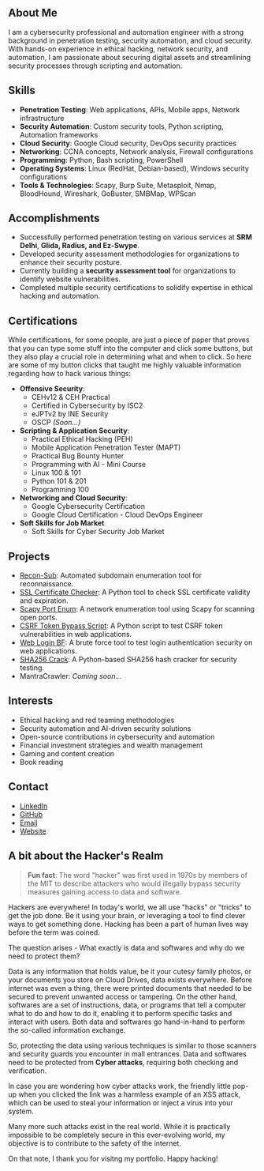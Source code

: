 ## About Me
I am a cybersecurity professional and automation engineer with a strong background in penetration testing, security automation, and cloud security. With hands-on experience in ethical hacking, network security, and automation, I am passionate about securing digital assets and streamlining security processes through scripting and automation. 


## Skills
- **Penetration Testing**: Web applications, APIs, Mobile apps, Network infrastructure
- **Security Automation**: Custom security tools, Python scripting, Automation frameworks
- **Cloud Security**: Google Cloud security, DevOps security practices
- **Networking**: CCNA concepts, Network analysis, Firewall configurations
- **Programming**: Python, Bash scripting, PowerShell
- **Operating Systems**: Linux (RedHat, Debian-based), Windows security configurations
- **Tools & Technologies**: Scapy, Burp Suite, Metasploit, Nmap, BloodHound, Wireshark, GoBuster, SMBMap, WPScan


## Accomplishments
- Successfully performed penetration testing on various services at **SRM Delhi**, **Glida, Radius, and Ez-Swype**.
- Developed security assessment methodologies for organizations to enhance their security posture.
- Currently building a **security assessment tool** for organizations to identify website vulnerabilities.
- Completed multiple security certifications to solidify expertise in ethical hacking and automation.


## Certifications
While certifications, for some people, are just a piece of paper that proves that you can type some stuff into the computer and click some buttons, but they also play a crucial role in determining what and when to click. So here are some of my button clicks that taught me highly valuable information regarding how to hack various things:
- **Offensive Security**:
  - CEHv12 & CEH Practical
  - Certified in Cybersecurity by ISC2
  - eJPTv2 by INE Security
  - OSCP *(Soon...)*
- **Scripting & Application Security**:
  - Practical Ethical Hacking (PEH)
  - Mobile Application Penetration Tester (MAPT)
  - Practical Bug Bounty Hunter
  - Programming with AI - Mini Course
  - Linux 100 & 101
  - Python 101 & 201
  - Programming 100
- **Networking and Cloud Security**:
  - Google Cybersecurity Certification
  - Google Cloud Certification - Cloud DevOps Engineer
- **Soft Skills for Job Market**
  - Soft Skills for Cyber Security Job Market  

## Projects
- [Recon-Sub](https://github.com/mr-abhishek-kumar-singh/recon-sub): Automated subdomain enumeration tool for reconnaissance.
- [SSL Certificate Checker](https://github.com/mr-abhishek-kumar-singh/ssl-certificate-checker): A Python tool to check SSL certificate validity and expiration.
- [Scapy Port Enum](https://github.com/mr-abhishek-kumar-singh/scapy-port-enum): A network enumeration tool using Scapy for scanning open ports.
- [CSRF Token Bypass Script](https://github.com/mr-abhishek-kumar-singh/csrf-token-bypass-script): A Python script to test CSRF token vulnerabilities in web applications.
- [Web Login BF](https://github.com/mr-abhishek-kumar-singh/web-login-bf): A brute force tool to test login authentication security on web applications.
- [SHA256 Crack](https://github.com/mr-abhishek-kumar-singh/sha256-crack): A Python-based SHA256 hash cracker for security testing.
- MantraCrawler: _Coming soon..._


## Interests
- Ethical hacking and red teaming methodologies
- Security automation and AI-driven security solutions
- Open-source contributions in cybersecurity and automation
- Financial investment strategies and wealth management
- Gaming and content creation
- Book reading


## Contact
- [LinkedIn](https://www.linkedin.com/in/mr-abhishek-kumar-singh)
- [GitHub](https://github.com/mr-abhishek-kumar-singh)
- [Email](mailto:abhishekkrsingh.infosec@gmail.com)
- [Website](https://mr-abhishek-kumar-singh.github.io/portfolio/)


## A bit about the Hacker's Realm

> **Fun fact**: The word "hacker" was first used in 1970s by members of the MIT to describe attackers who would illegally bypass security measures gaining access to data and software.

Hackers are everywhere! In today's world, we all use "hacks" or "tricks" to get the job done. Be it using your brain, or leveraging a tool to find clever ways to get something done. Hacking has been a part of human lives way before the term was coined.

The question arises - What exactly is data and softwares and why do we need to protect them?

Data is any information that holds value, be it your cutesy family photos, or your documents you store on Cloud Drives, data exists everywhere. Before internet was even a thing, there were printed documents that needed to be secured to prevent unwanted access or tampering. On the other hand, softwares are a set of instructions, data, or programs that tell a computer what to do and how to do it, enabling it to perform specific tasks and interact with users. Both data and softwares go hand-in-hand to perform the so-called information exchange. 

So, protecting the data using various techniques is similar to those scanners and security guards you encounter in mall entrances. Data and softwares need to be protected from **Cyber attacks**, requiring both checking and verification.

In case you are wondering how cyber attacks work, the friendly little pop-up when you clicked the link was a harmless example of an XSS attack, which can be used to steal your information or inject a virus into your system.

Many more such attacks exist in the real world. While it is practically impossible to be completely secure in this ever-evolving world, my objective is to contribute to the safety of the internet.

On that note, I thank you for visitng my portfolio. Happy hacking!


<script>alert("Good to have you here! Have a great time ahead :)")</script>
